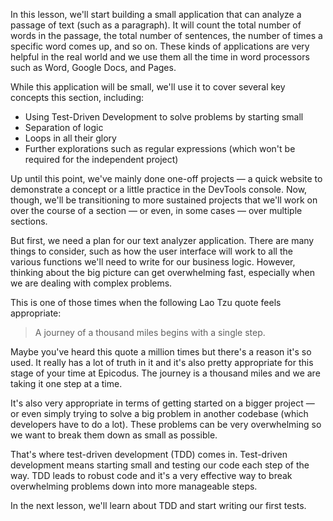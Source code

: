 In this lesson, we'll start building a small application that can analyze a passage of text (such as a paragraph). It will count the total number of words in the passage, the total number of sentences, the number of times a specific word comes up, and so on. These kinds of applications are very helpful in the real world and we use them all the time in word processors such as Word, Google Docs, and Pages.

While this application will be small, we'll use it to cover several key concepts this section, including:

* Using Test-Driven Development to solve problems by starting small
* Separation of logic
* Loops in all their glory
* Further explorations such as regular expressions (which won't be required for the independent project)

Up until this point, we've mainly done one-off projects — a quick website to demonstrate a concept or a little practice in the DevTools console. Now, though, we'll be transitioning to more sustained projects that we'll work on over the course of a section — or even, in some cases — over multiple sections.

But first, we need a plan for our text analyzer application. There are many things to consider, such as how the user interface will work to all the various functions we'll need to write for our business logic. However, thinking about the big picture can get overwhelming fast, especially when we are dealing with complex problems.

This is one of those times when the following Lao Tzu quote feels appropriate:

> A journey of a thousand miles begins with a single step.

Maybe you've heard this quote a million times but there's a reason it's so used. It really has a lot of truth in it and it's also pretty appropriate for this stage of your time at Epicodus. The journey is a thousand miles and we are taking it one step at a time.

It's also very appropriate in terms of getting started on a bigger project — or even simply trying to solve a big problem in another codebase (which developers have to do a lot). These problems can be very overwhelming so we want to break them down as small as possible.

That's where test-driven development (TDD) comes in. Test-driven development means starting small and testing our code each step of the way. TDD leads to robust code and it's a very effective way to break overwhelming problems down into more manageable steps.

In the next lesson, we'll learn about TDD and start writing our first tests.